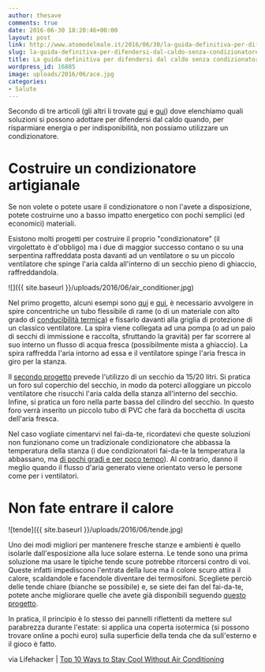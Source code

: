 ```yaml
---
author: thesave
comments: true
date: 2016-06-30 18:20:46+00:00
layout: post
link: http://www.atomodelmale.it/2016/06/30/la-guida-definitiva-per-difendersi-dal-caldo-senza-condizionatore-parte-ii/
slug: la-guida-definitiva-per-difendersi-dal-caldo-senza-condizionatore-parte-ii
title: La guida definitiva per difendersi dal caldo senza condizionatore | Parte II
wordpress_id: 16885
image: uploads/2016/06/ace.jpg
categories:
- Salute
---
```


Secondo di tre articoli (gli altri li trovate [qui](/2016/06/30/la-guida-definitiva-per-difendersi-dal-caldo-senza-condizionatore-parte-i/) e [qui](/2016/06/30/la-guida-definitiva-per-difendersi-dal-caldo-senza-condizionatore-parte-iii/)) dove elenchiamo quali soluzioni si possono adottare per difendersi dal caldo quando, per risparmiare energia o per indisponibilità, non possiamo utilizzare un condizionatore.

# Costruire un condizionatore artigianale

Se non volete o potete usare il condizionatore o non l'avete a disposizione, potete costruirne uno a basso impatto energetico con pochi semplici (ed economici) materiali.

Esistono molti progetti per costruire il proprio "condizionatore" (il virgolettato è d'obbligo) ma i due di maggior successo contano o su una serpentina raffreddata posta davanti ad un ventilatore o su un piccolo ventilatore che spinge l'aria calda all'interno di un secchio pieno di ghiaccio, raffreddandola.

![]({{ site.baseurl }}/uploads/2016/06/air_conditioner.jpg)

Nel primo progetto, alcuni esempi sono [qui](http://www.instructables.com/id/Hollis-homemade-AC/) e [qui](https://youtu.be/QTWQv-Gkkew), è necessario avvolgere in spire concentriche un tubo flessibile di rame (o di un materiale con alto grado di [conducibilità termica](https://it.wikipedia.org/wiki/Conducibilità_termica)) e fissarlo davanti alla griglia di protezione di un classico ventilatore. La spira viene collegata ad una pompa (o ad un paio di secchi di immissione e raccolta, sfruttando la gravità) per far scorrere al suo interno un flusso di acqua fresca (possibilmente mista a ghiaccio). La spira raffredda l'aria intorno ad essa e il ventilatore spinge l'aria fresca in giro per la stanza.

Il [secondo progetto](http://www.instructables.com/id/5-Gallon-Bucket-Air-Conditioner/) prevede l'utilizzo di un secchio da 15/20 litri. Si pratica un foro sul coperchio del secchio, in modo da poterci alloggiare un piccolo ventilatore che risucchi l'aria calda della stanza all'interno del secchio. Infine, si pratica un foro nella parte bassa del cilindro del secchio. In questo foro verrà inserito un piccolo tubo di PVC che farà da bocchetta di uscita dell'aria fresca.

Nel caso vogliate cimentarvi nel fai-da-te, ricordatevi che queste soluzioni non funzionano come un tradizionale condizionatore che abbassa la temperatura della stanza (i due condizionatori fai-da-te la temperatura la abbassano, ma [di pochi gradi e per poco tempo](https://youtu.be/tsIh1A2eB8s)). Al contrario, danno il meglio quando il flusso d'aria generato viene orientato verso le persone come per i ventilatori.

# Non fate entrare il calore

![tende]({{ site.baseurl }}/uploads/2016/06/tende.jpg)

Uno dei modi migliori per mantenere fresche stanze e ambienti è quello isolarle dall'esposizione alla luce solare esterna. Le tende sono una prima soluzione ma usare le tipiche tende scure potrebbe ritorcersi contro di voi. Queste infatti impediscono l'entrata della luce ma il colore scuro attira il calore, scaldandole e facendole diventare dei termosifoni. Scegliete perciò delle tende chiare (bianche se possibile) e, se siete dei fan del fai-da-te, potete anche migliorare quelle che avete già disponibili seguendo [questo progetto](http://www.instructables.com/id/Heat-blocking-curtains/?ALLSTEPS).

In pratica, il principio è lo stesso dei pannelli riflettenti da mettere sul parabrezza durante l'estate: si applica una coperta isotermica (si possono trovare online a pochi euro) sulla superficie della tenda che da sull'esterno e il gioco è fatto.

via Lifehacker | [Top 10 Ways to Stay Cool Without Air Conditioning](http://lifehacker.com/top-10-ways-to-stay-cool-without-air-conditioning-1782370303)

